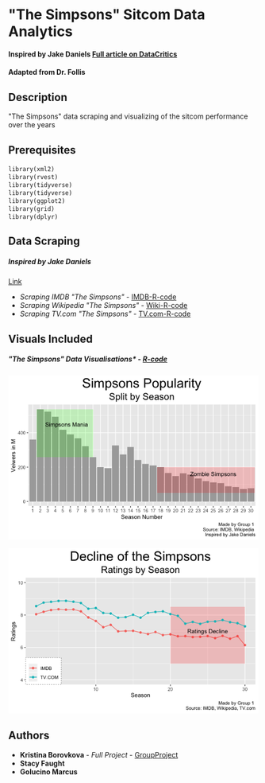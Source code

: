 # "The Simpsons" Sitcom Data Analytics 

#### Inspired by Jake Daniels [Full article on DataCritics](https://datacritics.com/2018/08/15/build-a-ggplot-the-fall-of-the-simpsons/)
#### Adapted from Dr. Follis

## Description

"The Simpsons" data scraping and visualizing of the sitcom performance over the years

## Prerequisites

```{r}
library(xml2)
library(rvest)
library(tidyverse)
library(tidyverse)
library(ggplot2)
library(grid)
library(dplyr)
```

## Data Scraping

##### Inspired by Jake Daniels
[Link](https://datacritics.com/2018/08/15/build-a-ggplot-the-fall-of-the-simpsons/?utm_campaign=News&utm_medium=Community&utm_source=DataCamp.com)

* *Scraping IMDB "The Simpsons"* - [IMDB-R-code](https://github.com/borovkk/simpsons-data-analysis/blob/master/simpsons.imdb.scrape.R)
* *Scraping Wikipedia "The Simpsons"* - [Wiki-R-code](https://github.com/borovkk/simpsons-data-analysis/blob/master/simpsons.wikipedia.R)
* *Scraping TV.com "The Simpsons"* - [TV.com-R-code](https://github.com/borovkk/simpsons-data-analysis/blob/master/simpsons.tv.com.R)


## Visuals Included 

##### "The Simpsons" Data Visualisations* - [R-code](https://github.com/borovkk/simpsons-data-analysis/blob/master/The_Simpsons_MSDS_5312_Group_1.R)

![Step 1](https://github.com/borovkk/simpsons-data-analysis/blob/master/Viz%201.png?raw=true "Step 1")

![Final](https://github.com/borovkk/simpsons-data-analysis/blob/master/Viz%202.png?raw=true "Final")



## Authors

* **Kristina Borovkova** - *Full Project* - [GroupProject](https://github.com/borovkk/simpsons-data-analysis/blob/master/Group_Project_SimpsonsData.pdf)
* **Stacy Faught**
* **Golucino Marcus**
